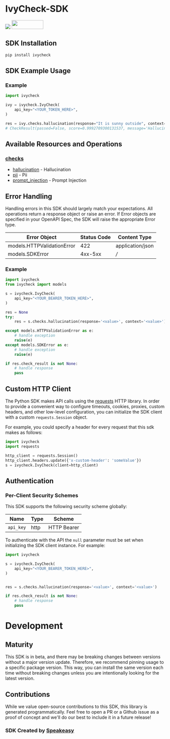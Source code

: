 # IvyCheck-SDK

<div align="left">
    <a href="https://speakeasyapi.dev/"><img src="https://custom-icon-badges.demolab.com/badge/-Built%20By%20Speakeasy-212015?style=for-the-badge&logoColor=FBE331&logo=speakeasy&labelColor=545454" /></a>
    <a href="https://opensource.org/licenses/MIT">
        <img src="https://img.shields.io/badge/License-MIT-blue.svg" style="width: 100px; height: 28px;" />
    </a>
</div>

<!-- Start SDK Installation [installation] -->
## SDK Installation

```bash
pip install ivycheck
```
<!-- End SDK Installation [installation] -->

## SDK Example Usage

### Example

```python
import ivycheck

ivy = ivycheck.IvyCheck(
    api_key="<YOUR_TOKEN_HERE>",
)

res = ivy.checks.hallucination(response="It is sunny outside", context="It is rainig cats and dogs")
# CheckResult(passed=False, score=0.9992709300131537, message='Hallucination detected')

```

<!-- No SDK Example Usage [usage] -->

<!-- Start Available Resources and Operations [operations] -->
## Available Resources and Operations

### [checks](docs/sdks/checks/README.md)

* [hallucination](docs/sdks/checks/README.md#hallucination) - Hallucination
* [pii](docs/sdks/checks/README.md#pii) - Pii
* [prompt_injection](docs/sdks/checks/README.md#prompt_injection) - Prompt Injection
<!-- End Available Resources and Operations [operations] -->

<!-- Start Error Handling [errors] -->
## Error Handling

Handling errors in this SDK should largely match your expectations.  All operations return a response object or raise an error.  If Error objects are specified in your OpenAPI Spec, the SDK will raise the appropriate Error type.

| Error Object               | Status Code                | Content Type               |
| -------------------------- | -------------------------- | -------------------------- |
| models.HTTPValidationError | 422                        | application/json           |
| models.SDKError            | 4xx-5xx                    | */*                        |

### Example

```python
import ivycheck
from ivycheck import models

s = ivycheck.IvyCheck(
    api_key="<YOUR_BEARER_TOKEN_HERE>",
)

res = None
try:
    res = s.checks.hallucination(response='<value>', context='<value>')

except models.HTTPValidationError as e:
    # handle exception
    raise(e)
except models.SDKError as e:
    # handle exception
    raise(e)

if res.check_result is not None:
    # handle response
    pass

```
<!-- End Error Handling [errors] -->
<!-- No Server Selection [server] -->

<!-- Start Custom HTTP Client [http-client] -->
## Custom HTTP Client

The Python SDK makes API calls using the [requests](https://pypi.org/project/requests/) HTTP library.  In order to provide a convenient way to configure timeouts, cookies, proxies, custom headers, and other low-level configuration, you can initialize the SDK client with a custom `requests.Session` object.

For example, you could specify a header for every request that this sdk makes as follows:
```python
import ivycheck
import requests

http_client = requests.Session()
http_client.headers.update({'x-custom-header': 'someValue'})
s = ivycheck.IvyCheck(client=http_client)
```
<!-- End Custom HTTP Client [http-client] -->

<!-- Start Authentication [security] -->
## Authentication

### Per-Client Security Schemes

This SDK supports the following security scheme globally:

| Name        | Type        | Scheme      |
| ----------- | ----------- | ----------- |
| `api_key`   | http        | HTTP Bearer |

To authenticate with the API the `null` parameter must be set when initializing the SDK client instance. For example:
```python
import ivycheck

s = ivycheck.IvyCheck(
    api_key="<YOUR_BEARER_TOKEN_HERE>",
)


res = s.checks.hallucination(response='<value>', context='<value>')

if res.check_result is not None:
    # handle response
    pass

```
<!-- End Authentication [security] -->

<!-- Placeholder for Future Speakeasy SDK Sections -->

# Development

## Maturity

This SDK is in beta, and there may be breaking changes between versions without a major version update. Therefore, we recommend pinning usage
to a specific package version. This way, you can install the same version each time without breaking changes unless you are intentionally
looking for the latest version.

## Contributions

While we value open-source contributions to this SDK, this library is generated programmatically.
Feel free to open a PR or a Github issue as a proof of concept and we'll do our best to include it in a future release!

### SDK Created by [Speakeasy](https://docs.speakeasyapi.dev/docs/using-speakeasy/client-sdks)
